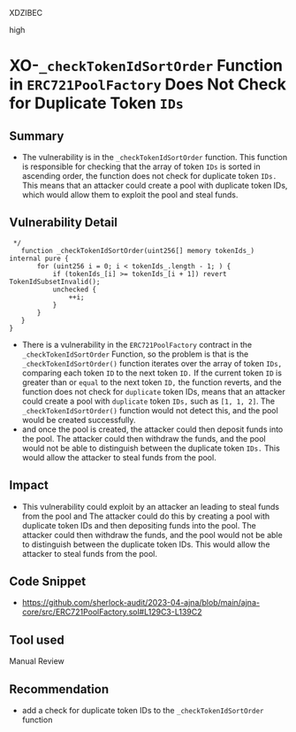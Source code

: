 XDZIBEC

high

# XO-`_checkTokenIdSortOrder` Function in `ERC721PoolFactory` Does Not Check for Duplicate Token `IDs`

## Summary
- The vulnerability is in the `_checkTokenIdSortOrder` function. This function is responsible for checking that the array of token `IDs` is sorted in ascending order, the function does not check for duplicate token `IDs.` This means that an attacker could create a pool with duplicate token IDs, which would allow them to exploit the pool and steal funds.
## Vulnerability Detail
 ```solidity
  */
    function _checkTokenIdSortOrder(uint256[] memory tokenIds_) internal pure {
        for (uint256 i = 0; i < tokenIds_.length - 1; ) {
            if (tokenIds_[i] >= tokenIds_[i + 1]) revert TokenIdSubsetInvalid();
            unchecked {
                ++i;
            }
        }
    }
}
```
- There is a vulnerability in the  `ERC721PoolFactory` contract in the `_checkTokenIdSortOrder` Function, so the problem is that is  the `_checkTokenIdSortOrder()` function iterates over the array of token `IDs,` comparing each token `ID` to the next token `ID.` If the current token `ID` is greater than or `equal` to the next token `ID,` the function reverts, and  the function does not check for `duplicate` token IDs, means that an attacker could create a pool with `duplicate` token `IDs,` such as `[1, 1, 2]`. The `_checkTokenIdSortOrder()` function would not detect this, and the pool would be created successfully.
- and once the pool is created, the attacker could then deposit funds into the pool. The attacker could then withdraw the funds, and the pool would not be able to distinguish between the duplicate token `IDs.` This would allow the attacker to steal funds from the pool.
## Impact
- This vulnerability could exploit by an attacker an leading to steal funds from the pool and The attacker could do this by creating a pool with duplicate token IDs and then depositing funds into the pool. The attacker could then withdraw the funds, and the pool would not be able to distinguish between the duplicate token IDs. This would allow the attacker to steal funds from the pool.
## Code Snippet
- https://github.com/sherlock-audit/2023-04-ajna/blob/main/ajna-core/src/ERC721PoolFactory.sol#L129C3-L139C2
## Tool used

Manual Review

## Recommendation
-  add a check for duplicate token IDs to the `_checkTokenIdSortOrder` function